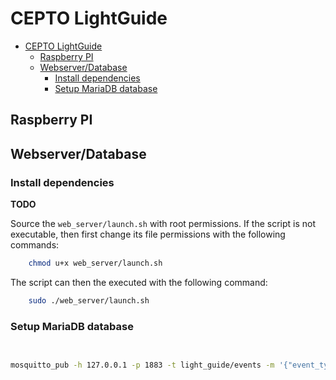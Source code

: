 # CEPTO LightGuide


<!-- @import "[TOC]" {cmd="toc" depthFrom=1 depthTo=6 orderedList=false} -->

<!-- code_chunk_output -->

- [CEPTO LightGuide](#cepto-lightguide)
  - [Raspberry PI](#raspberry-pi)
  - [Webserver/Database](#webserverdatabase)
    - [Install dependencies](#install-dependencies)
    - [Setup MariaDB database](#setup-mariadb-database)

<!-- /code_chunk_output -->


## Raspberry PI

## Webserver/Database

### Install dependencies

**TODO** 

Source the `web_server/launch.sh` with root permissions. If the script is not executable, then first change its file permissions with the following commands:
```sh
    chmod u+x web_server/launch.sh
```

The script can then the executed with the following command:
```sh
    sudo ./web_server/launch.sh
```

### Setup MariaDB database

 ```sh
    
 ```



```bash
mosquitto_pub -h 127.0.0.1 -p 1883 -t light_guide/events -m '{"event_type": "notification", "user": {"full_name": "user", "date_of_birth": "1940-01-01"},  "time_of_occurence" : "2021-04-24 23:23:02" }'
```
